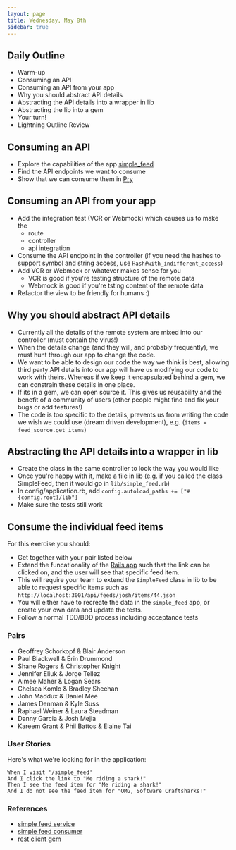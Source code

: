 ```yaml
---
layout: page
title: Wednesday, May 8th
sidebar: true
---
```


## Daily Outline

* Warm-up
* Consuming an API
* Consuming an API from your app
* Why you should abstract API details
* Abstracting the API details into a wrapper in lib
* Abstracting the lib into a gem
* Your turn!
* Lightning Outline Review

## Consuming an API

* Explore the capabilities of the app [simple_feed]( https://github.com/jumpstartlab/simple_feed )
* Find the API endpoints we want to consume
* Show that we can consume them in [Pry](http://rubygems.org/gems/pry)

## Consuming an API from your app

* Add the integration test (VCR or Webmock) which causes us to make the
  * route
  * controller
  * api integration
* Consume the API endpoint in the controller (if you need the hashes to support symbol and string access, use `Hash#with_indifferent_access`)
* Add VCR or Webmock or whatever makes sense for you
  * VCR is good if you're testing structure of the remote data
  * Webmock is good if you're tsting content of the remote data
* Refactor the view to be friendly for humans :)

## Why you should abstract API details

* Currently all the details of the remote system are mixed into our controller (must contain the virus!)
* When the details change (and they will, and probably frequently), we must hunt through our app to change the code.
* We want to be able to design our code the way we think is best, allowing third party API details into our app will have us modifying our code to work with theirs. Whereas if we keep it encapsulated behind a gem, we can constrain these details in one place.
* If its in a gem, we can open source it. This gives us reusability and the benefit of a community of users (other people might find and fix your bugs or add features!)
* The code is too specific to the details, prevents us from writing the code we wish we could use (dream driven development), e.g. (`items = feed_source.get_items`)

## Abstracting the API details into a wrapper in lib

* Create the class in the same controller to look the way you would like
* Once you're happy with it, make a file in lib (e.g. if you called the class SimpleFeed, then it would go in `lib/simple_feed.rb`)
* In config/application.rb, add `config.autoload_paths += ["#{config.root}/lib"]`
* Make sure the tests still work

## Consume the individual feed items

For this exercise you should:

* Get together with your pair listed below
* Extend the funcationality of the [Rails app](https://github.com/JoshCheek/simple_feed_consumer) such that the link can be clicked on, and the user will see that specific feed item.
* This will require your team to extend the `SimpleFeed` class in lib to be able to request specific items such as `http://localhost:3001/api/feeds/josh/items/44.json`
* You will either have to recreate the data in the `simple_feed` app, or create your own data and update the tests.
* Follow a normal TDD/BDD process including acceptance tests

### Pairs

* Geoffrey Schorkopf & Blair Anderson
* Paul Blackwell & Erin Drummond
* Shane Rogers & Christopher Knight
* Jennifer Eliuk & Jorge Tellez
* Aimee Maher & Logan Sears
* Chelsea Komlo & Bradley Sheehan
* John Maddux & Daniel Mee
* James Denman & Kyle Suss
* Raphael Weiner & Laura Steadman
* Danny Garcia & Josh Mejia
* Kareem Grant & Phil Battos & Elaine Tai

### User Stories

Here's what we're looking for in the application:

```
When I visit '/simple_feed'
And I click the link to "Me riding a shark!"
Then I see the feed item for "Me riding a shark!"
And I do not see the feed item for "OMG, Software Craftsharks!"
```

### References

* [simple feed service](https://github.com/jumpstartlab/simple_feed)
* [simple feed consumer](https://github.com/JoshCheek/simple_feed_consumer)
* [rest client gem](https://github.com/rest-client/rest-client)

